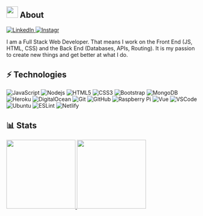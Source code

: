 ## <img src="https://andrejarrell.com/img/cat.gif" width="30">  About 

<a href="https://andrejarrell.com/linkedin">
    <img alt="LinkedIn" src="https://img.shields.io/badge/-LinkedIn-0077B5?style=flat-square&logo=linkedin&logoColor=white">
</a>
<a href="https://andrejarrell.com/instagram">
    <img alt="Instagr" src="https://img.shields.io/badge/-Instagram-C33A85?style=flat-square&logo=instagram&logoColor=white">
</a>

I am a Full Stack Web Developer. That means I work on the Front End (JS, HTML, CSS) and the Back End (Databases, APIs, Routing). It is my passion to create new things and get better at what I do.

## ⚡ Technologies

![JavaScript](https://img.shields.io/badge/-JavaScript-EFD81D?style=flat-square&logo=javascript&logoColor=white)
![Nodejs](https://img.shields.io/badge/-Nodejs-6BBF47?style=flat-square&logo=Node.js&logoColor=white)
![HTML5](https://img.shields.io/badge/-HTML5-E34F26?style=flat-square&logo=html5&logoColor=white)
![CSS3](https://img.shields.io/badge/-CSS3-1572B6?style=flat-square&logo=css3&logoColor=white)
![Bootstrap](https://img.shields.io/badge/-Bootstrap-563D7C?style=flat-square&logo=bootstrap&logoColor=white)
![MongoDB](https://img.shields.io/badge/-MongoDB-66AC3D?style=flat-square&logo=mongodb&logoColor=white)
![Heroku](https://img.shields.io/badge/-Heroku-3E0094?style=flat-square&logo=heroku&logoColor=white)
![DigitalOcean](https://img.shields.io/badge/-Digital%20Ocean-0060FF?style=flat-square&logo=digitalocean&logoColor=white)
![Git](https://img.shields.io/badge/-Git-F74E27?style=flat-square&logo=git&logoColor=white)
![GitHub](https://img.shields.io/badge/-GitHub-181717?style=flat-square&logo=github&logoColor=white)
![Raspberry Pi](https://img.shields.io/badge/-Raspberry%20Pi-C0166E?style=flat-square&logo=Raspberry-Pi&logoColor=white)
![Vue](https://img.shields.io/badge/-Vue-41B883?style=flat-square&logo=vue.js&logoColor=white)
![VSCode](https://img.shields.io/badge/-VSCode-0066B8?style=flat-square&logo=visual-studio-code&logoColor=white)
![Ubuntu](https://img.shields.io/badge/-Ubuntu-E95420?style=flat-square&logo=ubuntu&logoColor=white)
![ESLint](https://img.shields.io/badge/-ESLint-%234B32C3?style=flat-square&logo=eslint&logoColor=white)
![Netlify](https://img.shields.io/badge/-Netlify-%2300C7B7?style=flat-square&logo=netlify&logoColor=white)

## 📊 Stats

<a href="https://github.com/andrejarrell">
    <img height="180em" src="https://stats.andrejarrell.com/api?username=andrejarrell&show_icons=true&count_private=true&hide_border=true">
    <img height="180em" src="https://stats.andrejarrell.com/api/top-langs/?username=andrejarrell&layout=compact&hide_border=true">
</a>